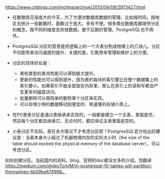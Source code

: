https://www.cnblogs.com/mchina/archive/2013/04/09/2973427.html

* 在数据库日渐庞大的今天，为了方便对数据库数据的管理，比如按时间，按地区去统计一些数据时，基数过于庞大，多有不便。很多商业数据库都提供分区的概念，按不同的维度去存放数据，便于后期的管理，PostgreSQL也不例外。

* PostgresSQL分区的意思是把逻辑上的一个大表分割成物理上的几块儿。分区不仅能带来访问速度的提升，关键的是，它能带来管理和维护上的方便。

* 分区的具体好处是：
  * 某些类型的查询性能可以得到极大提升。
  * 更新的性能也可以得到提升，因为表的每块的索引要比在整个数据集上的索引要小。如果索引不能全部放在内存里，那么在索引上的读和写都会产生更多的磁盘访问。
  * 批量删除可以用简单的删除某个分区来实现。
  * 可以将很少用的数据移动到便宜的、转速慢的存储介质上。

* 在PG里表分区是通过表继承来实现的，一般都是建立一个主表，里面是空，然后每个分区都去继承它。无论何时，都应保证主表里面是空的。

* 小表分区不实际，表在多大情况下才考虑分区呢？PostgresSQL官方给出的建议是：当表本身大小超过了机器物理内存的实际大小时（the size of the table should exceed the physical memory of the database server），可以考虑分区。


如何创建分区。当前国内的资料、blog、官网的doc都没太多的介绍。现翻译 https://medium.com/@devTonyM/in-postgresql-10-tables-will-partition-themselves-bb59be674998。
